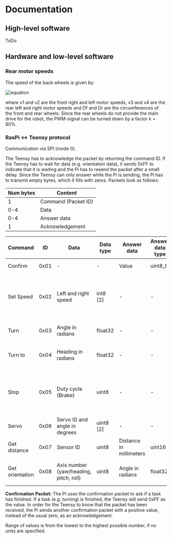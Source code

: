 # Documentation

## High-level software

ToDo

## Hardware and low-level software

### Rear motor speeds

The speed of the back wheels is given by:

![equation](/docs/imgs/eq_rear_wheel_speeds.jpg)

where v1 and v2 are the front right and left motor speeds, v3 and v4 are the rear left and right motor speeds and Df and Dr are the circumferences of the front and rear wheels. Since the rear wheels do not provide the main drive for the robot, the PWM-signal can be turned down by a factor k = 80%.

### RasPi <-> Teensy protocol

Communication via SPI (mode 0).

The Teensy has to acknowledge the packet by returning the command ID. If the Teensy has to wait for data (e.g. orientation data), it sends 0xFF to indicate that it is waiting and the Pi has to resend the packet after a small delay.
Since the Teensy can only answer while the Pi is sending, the Pi has to transmit empty bytes, which it fills with zeros. Packets look as follows:

| Num bytes | Content |
| - | - |
| 1 | Command (Packet ID) |
| 0-4 | Data |
| 0-4 | Answer data |
| 1 | Acknowledgement |

| Command | ID | Data | Data type | Answer data | Answer data type | Description |
| - | - | - | - | - | - | - |
| Confirm | 0x01 | - | - | Value | uint8_t | Confirmation packet |
| Set Speed | 0x02 | Left and right speed | int8 [2] | - | - | Set front left and right speed. Teensy handles back wheel speeds |
| Turn | 0x03 | Angle in radians | float32 | - | - | Turn by a specified amount |
| Turn to | 0x04 | Heading in radians | float32 | - | - | Turn to a (previously saved) heading |
| Stop | 0x05 | Duty cycle (Brake) | uint8 | - | - | Stop the drive motors. Optional braking (shorting of motors) |
| Servo | 0x06 | Servo ID and angle in degrees | uint8 [2] | - | - | Move servo to specified position |
| Get distance | 0x07 | Sensor ID | uint8 | Distance in millimeters | uint16 | Get value of a distance sensor |
| Get orientation | 0x08 | Axis number (yaw/heading, pitch, roll) | uint8 | Angle in radians | float32 | Get euler angles from orientation sensor |

**Confirmation Packet:** The Pi uses the confirmation packet to ask if a task has finished. If a task (e.g. turning) is finished, the Teensy will send 0xFF as the value. In order for the Teensy to know that the packet has been received, the Pi sends another confirmation packet with a positive value, instead of the usual zero, as an acknowledgement.

Range of values is from the lowest to the highest possible number, if no units are specified.
